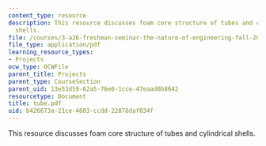 ```yaml
---
content_type: resource
description: This resource discusses foam core structure of tubes and cylindrical
  shells.
file: /courses/3-a26-freshman-seminar-the-nature-of-engineering-fall-2005/b426673a21ce4603ccdd22878daf034f_tube.pdf
file_type: application/pdf
learning_resource_types:
- Projects
ocw_type: OCWFile
parent_title: Projects
parent_type: CourseSection
parent_uid: 13e53d59-62a5-76e0-1cce-47eaad0b8642
resourcetype: Document
title: tube.pdf
uid: b426673a-21ce-4603-ccdd-22878daf034f
---
```

This resource discusses foam core structure of tubes and cylindrical shells.